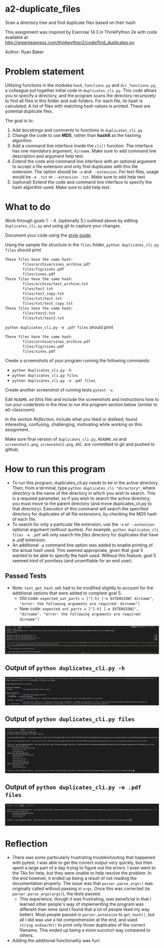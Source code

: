 # a2-duplicate_files
Scan a directory tree and find duplicate files based on their hash

This assignment was inspired by Exercise 14.3 in ThinkPython 2e with code available at http://greenteapress.com/thinkpython2/code/find_duplicates.py.

Author: Ryan Baker 
# Problem statement
Utilizing functions in the modules `hash_functions.py` and `dir_functions.py`, a colleague put together initial code in `duplicates_cli.py`. This code allows you to specify a directory, and the program scans the directory recursively to find all files in this folder and sub-folders. For each file, its hash is calculated. A list of files with matching hash values is printed. These are potential duplicate files.

The goal is to:
1. Add docstrings and comments to functions in `duplicates_cli.py`
2. Change the code to use **MD5**, rather than **hash8** as the hashing algorithm. 
3. Add a command line interface inside the `cli()` function. The interface has one mandatory argument, `dirname`. Make sure to add command line description and argument help text.
4. Extend the code and command line interface with an optional argument to accept a file extension and only find duplicates with this file extension. The option should be `-e` and `--extension`. For text files, usage would be `-e .txt` or `--extension .txt`. Make sure to add help text.
5. (optional) Extend the code and command line interface to specify the hash algorithm used. Make sure to add help text.

# What to do
Work through goals 1. - 4. (optionally 5.) outlined above by editing `duplicates_cli.py` and using git to capture your changes. 

Document your code using the [style guide](StyleGuide.md). 

Using the sample file structure in the `files` folder, `python duplicates_cli.py files` should print
```
These files have the same hash:
        files/archive/sines_archive.pdf
        files/fig/sines.pdf
        files/sines.pdf
These files have the same hash:
        files/archive/test_archive.txt
        files/test.txt
        files/test_copy.txt
        files/txt/test.txt
        files/txt/test_copy.txt
These files have the same hash:
        files/test2.txt
        files/txt/test2.txt
```

`python duplicates_cli.py -e .pdf files` should print
```
These files have the same hash:
        files/archive/sines_archive.pdf
        files/fig/sines.pdf
        files/sines.pdf
```

Create a screenshots of your program running the following commands:
- `python duplicates_cli.py -h` 
- `python duplicates_cli.py files`
- `python duplicates_cli.py -e .pdf files`  
  
Create another screenshot of running tests `pytest -v`. 

Edit `README.md` (this file) and include the screenshots and instructions how to run your code/tests in the *How to run this program* section below (similar to a0-classroom).

In the section *Reflection*, include what you liked or disliked; found interesting, confusing, challenging, motivating while working on this assignment.

Make sure final version of `duplicates_cli.py`, `README.md` and `screenshot1.png`, `screenshot2.png`, etc. are committed to git and pushed to github. 

# How to run this program
- To run this program, duplicates_cli.py needs to be in the active directory. Then, from a terminal, type `python duplicates_cli *directory*`, where *directory* is the name of the directory in which you wish to search. This is a required parameter, so if you wish to search the active directory, you must move to the parent directory (and move duplicates_cli.py to that directory). Execution of this command will search the specified directory for duplicates of all file extensions, by checking the MD5 hash of each file.
- To search for only a particular file extension, use the `-e` or `--extension` optional argument (without quotes). For example, `python duplicates_cli files -e .pdf` will only search the *files* directory for duplicates that have a *.pdf* extension.
- An additional `-p` command line option was added to enable printing of the actual hash used. This seemed appropriate, given that goal 5 wanted to be able to specify the hash used. Without this feature, goal 5 seemed kind of pointless (and unverifiable for an end user).

## Passed Tests
- Note: `test_get_hash_md5` had to be modified slightly to account for the additional options that were added to complete goal 5.
  - Old code: `expected_out_parts = ["[-h] [-e EXTENSION] dirname", "error: the following arguments are required: dirname"]`
  - New code: `expected_out_parts = ["[-h] [-e EXTENSION]", "dirname", "error: the following arguments are required: dirname"]`

![tests.jpg](tests.jpg)
## Output of `python duplicates_cli.py -h`
![help-output.jpg](help-output.jpg)
## Output of `python duplicates_cli.py files`
![full-output.jpg](full-output.jpg)
## Output of `python duplicates_cli.py -e .pdf files`
![output-pdf-filtered.jpg](output-pdf-filtered.jpg)


# Reflection
- There was some particularly frustrating troubleshooting that happened with pytest. I was able to get the correct output very quickly, but then spent a large part of a day trying to figure out the errors. I even went to the TAs for help, but they were unable to help resolve the problem. In the end however, it ended up being a result of not reading the documentation properly. The issue was that `parser.parse_args()` was originally called without passing in `args`. Once this was corrected (ie. `parser.parse_args(args)`), the tests passed.
  - This experience, though it was frustrating, was beneficial in that I learned other people's way of implementing the program was different than mine (and I found that a lot of people liked my way better). Most people passed in 
  `parser.extension`  to `get_hash()`, but all I did was use a list comprehension at the end, and used `string.endswith()` to print only those duplicates of the correct filename. This ended up being a more succinct way compared to others.
- Adding the additional functionality was fun!
